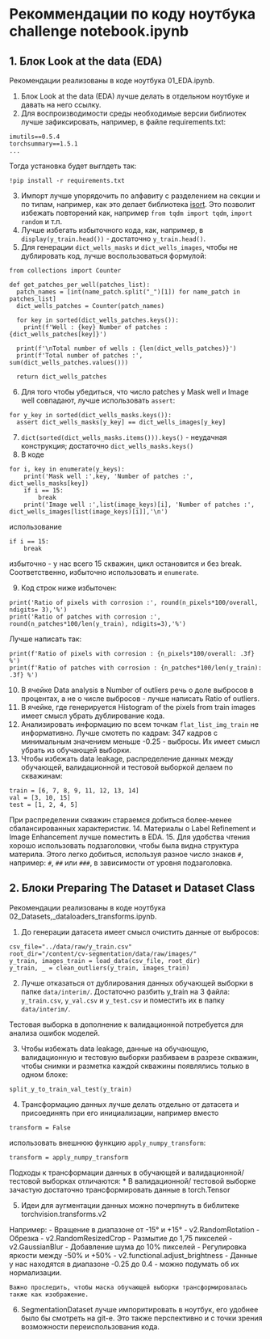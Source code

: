 # Рекоммендации по коду ноутбука challenge notebook.ipynb

## 1. Блок Look at the data (EDA)

Рекомендации реализованы в коде ноутбука 01_EDA.ipynb.

1. Блок Look at the data (EDA) лучше делать в отдельном ноутбуке и давать на него ссылку. 
2. Для воспроизводимости среды необходимые версии библиотек лучше зафиксировать, например, в файле requirements.txt:

  ```
  imutils==0.5.4
  torchsummary==1.5.1
  ...
  ```

  Тогда установка будет выглдеть так:

  ```
  !pip install -r requirements.txt
  ```

3. Импорт лучше упорядочить по алфавиту с разделением на секции и по типам, например, как это делает библиотека [isort](https://pycqa.github.io/isort/).
  Это позволит избежать повторений как, например ```from tqdm import tqdm```, ```import random``` и т.п.
4. Лучше избегать избыточного кода, как, например, в ```display(y_train.head())``` - достаточно ```y_train.head()```.
5. Для генерации ```dict_wells_masks``` и ```dict_wells_images```, чтобы не дублировать код, лучше воспользоваться формулой:

  ```
  from collections import Counter

  def get_patches_per_well(patches_list):
    patch_names = [int(name_patch.split("_")[1]) for name_patch in patches_list]
    dict_wells_patches = Counter(patch_names)

    for key in sorted(dict_wells_patches.keys()):
      print(f'Well : {key} Number of patches : {dict_wells_patches[key]}')

    print(f'\nTotal number of wells : {len(dict_wells_patches)}')
    print(f'Total number of patches :', sum(dict_wells_patches.values()))

    return dict_wells_patches
  ```
6. Для того чтобы убедиться, что число patches у Mask well и Image well совпадают, лучше использовать ```assert```:

  ```
  for y_key in sorted(dict_wells_masks.keys()):
    assert dict_wells_masks[y_key] == dict_wells_images[y_key]

  ```
7. ```dict(sorted(dict_wells_masks.items())).keys()``` - неудачная конструкция;
достаточно ```dict_wells_masks.keys()```
8. В коде

  ```
  for i, key in enumerate(y_keys):
      print('Mask well :',key, 'Number of patches :', dict_wells_masks[key])
      if i == 15:
          break
      print('Image well :',list(image_keys)[i], 'Number of patches :', dict_wells_images[list(image_keys)[i]],'\n')
  ```

  использование
  ```
  if i == 15:
      break
  ```
  избыточно - у нас всего 15 скважин, цикл остановится и без break.
  Соответственно, избыточно использовать и ```enumerate```.

9. Код строк ниже избыточен:
  ```
  print('Ratio of pixels with corrosion :', round(n_pixels*100/overall, ndigits= 3),'%')
  print('Ratio of patches with corrosion :', round(n_patches*100/len(y_train), ndigits=3),'%')
  ```
  Лучше написать так:
  ```
  print(f'Ratio of pixels with corrosion : {n_pixels*100/overall: .3f} %')
  print(f'Ratio of patches with corrosion : {n_patches*100/len(y_train): .3f} %')
  ```
10. В ячейке Data analysis в Number of outliers речь о доле выбросов в процентах, а не о числе выбросов - лучше написать Ratio of outliers.
11. В ячейке, где генерируется Histogram of the pixels from train images имеет смысл убрать дублирование кода.
12. Анализировать информацию по всем точкам ```flat_list_img_train``` не информативно. Лучше смотеть по кадрам: 347 кадров с минимальным значением меньше -0.25 - выбросы. Их имеет смысл убрать из обучающей выборки.
13. Чтобы избежать data leakage, распределение данных между обучающей, валидационной и тестовой выборкой делаем по скважинам:
  ```
  train = [6, 7, 8, 9, 11, 12, 13, 14]
  val = [3, 10, 15]
  test = [1, 2, 4, 5]
  ```
  При распределении скважин стараемся добиться более-менее сбалансированных характеристик.
14. Материалы о Label Refinement и Image Enhancement лучше поместить в EDA.
15. Для удобства чтения хорошо использовать подзаголовки, чтобы была видна структура материла. Этого легко добиться, используя разное число знаков ```#```, например: ```#```, ```##``` или ```###```, в зависимости от уровня подзаголовка.
 

## 2. Блоки Preparing The Dataset и Dataset Class

Рекомендации реализованы в коде ноутбука 02_Datasets,_dataloaders_transforms.ipynb.

1. До генерации датасета имеет смысл очистить данные от выбросов:
  ```
  csv_file="../data/raw/y_train.csv"
  root_dir="/content/cv-segmentation/data/raw/images/"
  y_train, images_train = load_data(csv_file, root_dir)
  y_train, _ = clean_outliers(y_train, images_train)
  ```
2. Лучше отказаться от дублирования данных обучающей выборки в папке ```data/interim/```. Достаточно разбить y_train на 3 файла: ```y_train.csv```, ```y_val.csv``` и ```y_test.csv```  и поместить их в папку ```data/interim/```.

  Тестовая выборка в дополнение к валидационной потребуется для анализа ошибок моделей.

3. Чтобы избежать data leakage, данные на обучающую, валидационную и тестовую выборки разбиваем в разрезе скважин, чтобы снимки и разметка каждой скважины появлялись только в одном блоке:
  ```
  split_y_to_train_val_test(y_train)
  ```
4. Трансформацию данных лучше делать отдельно от датасета и присоединять при его инициализации, например вместо 
  ```
  transform = False
  ``` 
  использовать внешнюю функцию ```apply_numpy_transform```:
  ```
  transform = apply_numpy_transform
  ```
  Подходы к трансформации данных в обучающей и валидационной/ тестовой выборках отличаются:
    * В валидационной/ тестовой выборке зачастую достаточно трансформировать данные в torch.Tensor

5. Идеи для аугментации данных можно почерпнуть в библитеке torchvision.transforms.v2

  Например:
    - Вращение в диапазоне от -15° и +15° - v2.RandomRotation
    - Обрезка - v2.RandomResizedCrop
    - Размытие до 1,75 пикселей - v2.GaussianBlur
    - Добавление шума до 10% пикселей
    - Регулировка яркости между -50% и +50% - v2.functional.adjust_brightness
    - Данные у нас находятся в диапазоне -0.25 до 0.4 - можно подумать об их нормализации.

    Важно проследить, чтобы маска обучающей выборки трансформировалась также как изображение.

6. SegmentationDataset лучше импоритировать в ноутбук, его удобнее было бы смотреть на git-е. Это также перспективно и с точки зрения возможности переиспользования кода.
